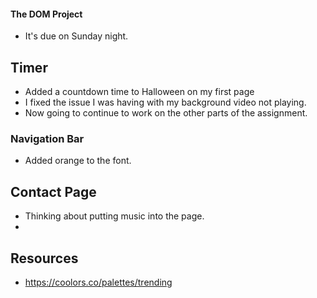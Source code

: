 #### The DOM Project 
- It's due on Sunday night.

## Timer
- Added a countdown time to Halloween on my first page 
- I fixed the issue I was having with my background video not playing.
- Now going to continue to work on the other parts of the assignment.

### Navigation Bar
- Added orange to the font.

## Contact Page
- Thinking about putting music into the page.
- 




## Resources
- https://coolors.co/palettes/trending